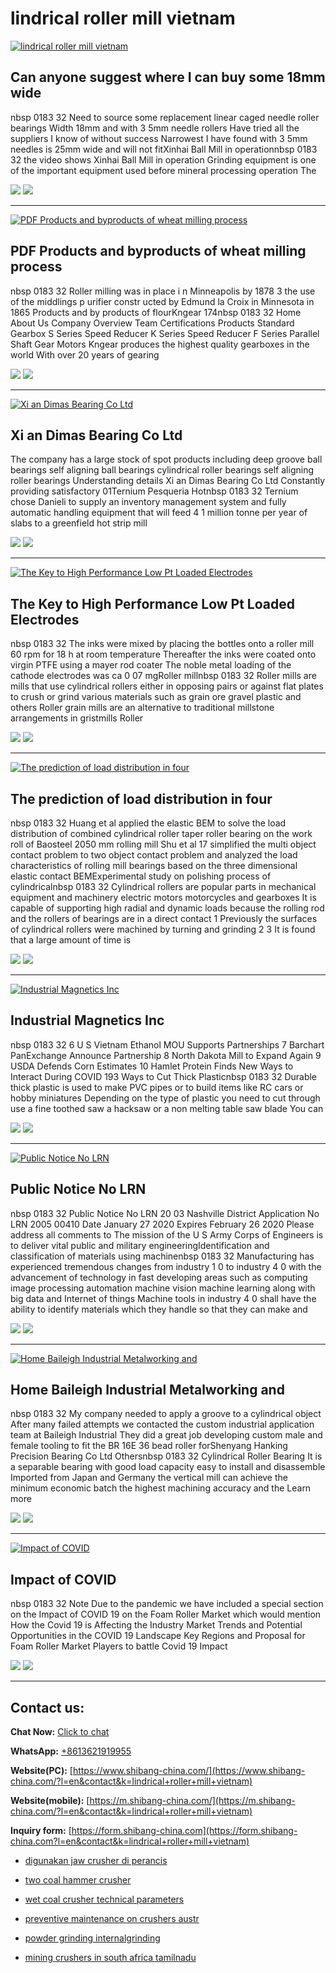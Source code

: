 # lindrical roller mill vietnam

<a href="https://swt.shibang-china.com/?l=en&img&k=lindrical+roller+mill+vietnam" target="_blank">![lindrical roller mill vietnam](http://static.shibang-china.com/all-800x300/1230.jpg)</a>

## Can anyone suggest where I can buy some 18mm wide
nbsp 0183 32 Need to source some replacement linear caged needle roller bearings Width 18mm and with 3 5mm needle rollers Have tried all the suppliers I know of without success Narrowest I have found with 3 5mm needles is 25mm wide and will not fitXinhai Ball Mill in operationnbsp 0183 32 the video shows Xinhai Ball Mill in operation Grinding equipment is one of the important equipment used before mineral processing operation The


<a href="https://whatsapp.shibangsoft.com/WhatsApp.php" target="_blank" title="WhatsApp">![](http://static.shibang-china.com/icon/whatsapp.png)</a> <a href="https://swt.shibang-china.com/?l=en&icon&k=lindrical+roller+mill+vietnam" target="_blank">![](http://static.shibang-china.com/icon/chat-en.png)</a>

---

<a href="https://swt.shibang-china.com/?l=en&img&k=lindrical+roller+mill+vietnam" target="_blank">![PDF Products and byproducts of wheat milling process](http://static.shibang-china.com/all-800x300/1404.jpg)</a>

## PDF Products and byproducts of wheat milling process
nbsp 0183 32 Roller milling was in place i n Minneapolis by 1878 3 the use of the middlings p urifier constr ucted by Edmund la Croix in Minnesota in 1865 Products and by products of flourKngear 174nbsp 0183 32 Home About Us Company Overview Team Certifications Products Standard Gearbox S Series Speed Reducer K Series Speed Reducer F Series Parallel Shaft Gear Motors Kngear produces the highest quality gearboxes in the world With over 20 years of gearing


<a href="https://whatsapp.shibangsoft.com/WhatsApp.php" target="_blank" title="WhatsApp">![](http://static.shibang-china.com/icon/whatsapp.png)</a> <a href="https://swt.shibang-china.com/?l=en&icon&k=lindrical+roller+mill+vietnam" target="_blank">![](http://static.shibang-china.com/icon/chat-en.png)</a>

---

<a href="https://swt.shibang-china.com/?l=en&img&k=lindrical+roller+mill+vietnam" target="_blank">![Xi an Dimas Bearing Co Ltd](http://static.shibang-china.com/all-800x300/1256.jpg)</a>

## Xi an Dimas Bearing Co Ltd
The company has a large stock of spot products including deep groove ball bearings self aligning ball bearings cylindrical roller bearings self aligning roller bearings Understanding details Xi an Dimas Bearing Co Ltd Constantly providing satisfactory 01Ternium Pesqueria Hotnbsp 0183 32 Ternium chose Danieli to supply an inventory management system and fully automatic handling equipment that will feed 4 1 million tonne per year of slabs to a greenfield hot strip mill


<a href="https://whatsapp.shibangsoft.com/WhatsApp.php" target="_blank" title="WhatsApp">![](http://static.shibang-china.com/icon/whatsapp.png)</a> <a href="https://swt.shibang-china.com/?l=en&icon&k=lindrical+roller+mill+vietnam" target="_blank">![](http://static.shibang-china.com/icon/chat-en.png)</a>

---

<a href="https://swt.shibang-china.com/?l=en&img&k=lindrical+roller+mill+vietnam" target="_blank">![The Key to High Performance Low Pt Loaded Electrodes](http://static.shibang-china.com/all-800x300/1164.jpg)</a>

## The Key to High Performance Low Pt Loaded Electrodes
nbsp 0183 32 The inks were mixed by placing the bottles onto a roller mill 60 rpm for 18 h at room temperature Thereafter the inks were coated onto virgin PTFE using a mayer rod coater The noble metal loading of the cathode electrodes was ca 0 07 mgRoller millnbsp 0183 32 Roller mills are mills that use cylindrical rollers either in opposing pairs or against flat plates to crush or grind various materials such as grain ore gravel plastic and others Roller grain mills are an alternative to traditional millstone arrangements in gristmills Roller


<a href="https://whatsapp.shibangsoft.com/WhatsApp.php" target="_blank" title="WhatsApp">![](http://static.shibang-china.com/icon/whatsapp.png)</a> <a href="https://swt.shibang-china.com/?l=en&icon&k=lindrical+roller+mill+vietnam" target="_blank">![](http://static.shibang-china.com/icon/chat-en.png)</a>

---

<a href="https://swt.shibang-china.com/?l=en&img&k=lindrical+roller+mill+vietnam" target="_blank">![The prediction of load distribution in four](http://static.shibang-china.com/all-800x300/1152.jpg)</a>

## The prediction of load distribution in four
nbsp 0183 32 Huang et al applied the elastic BEM to solve the load distribution of combined cylindrical roller taper roller bearing on the work roll of Baosteel 2050 mm rolling mill Shu et al 17 simplified the multi object contact problem to two object contact problem and analyzed the load characteristics of rolling mill bearings based on the three dimensional elastic contact BEMExperimental study on polishing process of cylindricalnbsp 0183 32 Cylindrical rollers are popular parts in mechanical equipment and machinery electric motors motorcycles and gearboxes It is capable of supporting high radial and dynamic loads because the rolling rod and the rollers of bearings are in a direct contact 1 Previously the surfaces of cylindrical rollers were machined by turning and grinding 2 3 It is found that a large amount of time is


<a href="https://whatsapp.shibangsoft.com/WhatsApp.php" target="_blank" title="WhatsApp">![](http://static.shibang-china.com/icon/whatsapp.png)</a> <a href="https://swt.shibang-china.com/?l=en&icon&k=lindrical+roller+mill+vietnam" target="_blank">![](http://static.shibang-china.com/icon/chat-en.png)</a>

---

<a href="https://swt.shibang-china.com/?l=en&img&k=lindrical+roller+mill+vietnam" target="_blank">![Industrial Magnetics Inc](http://static.shibang-china.com/all-800x300/1422.jpg)</a>

## Industrial Magnetics Inc
nbsp 0183 32 6 U S Vietnam Ethanol MOU Supports Partnerships 7 Barchart PanExchange Announce Partnership 8 North Dakota Mill to Expand Again 9 USDA Defends Corn Estimates 10 Hamlet Protein Finds New Ways to Interact During COVID 193 Ways to Cut Thick Plasticnbsp 0183 32 Durable thick plastic is used to make PVC pipes or to build items like RC cars or hobby miniatures Depending on the type of plastic you need to cut through use a fine toothed saw a hacksaw or a non melting table saw blade You can


<a href="https://whatsapp.shibangsoft.com/WhatsApp.php" target="_blank" title="WhatsApp">![](http://static.shibang-china.com/icon/whatsapp.png)</a> <a href="https://swt.shibang-china.com/?l=en&icon&k=lindrical+roller+mill+vietnam" target="_blank">![](http://static.shibang-china.com/icon/chat-en.png)</a>

---

<a href="https://swt.shibang-china.com/?l=en&img&k=lindrical+roller+mill+vietnam" target="_blank">![Public Notice No LRN](http://static.shibang-china.com/all-800x300/1107.jpg)</a>

## Public Notice No LRN
nbsp 0183 32 Public Notice No LRN 20 03 Nashville District Application No LRN 2005 00410 Date January 27 2020 Expires February 26 2020 Please address all comments to The mission of the U S Army Corps of Engineers is to deliver vital public and military engineeringIdentification and classification of materials using machinenbsp 0183 32 Manufacturing has experienced tremendous changes from industry 1 0 to industry 4 0 with the advancement of technology in fast developing areas such as computing image processing automation machine vision machine learning along with big data and Internet of things Machine tools in industry 4 0 shall have the ability to identify materials which they handle so that they can make and


<a href="https://whatsapp.shibangsoft.com/WhatsApp.php" target="_blank" title="WhatsApp">![](http://static.shibang-china.com/icon/whatsapp.png)</a> <a href="https://swt.shibang-china.com/?l=en&icon&k=lindrical+roller+mill+vietnam" target="_blank">![](http://static.shibang-china.com/icon/chat-en.png)</a>

---

<a href="https://swt.shibang-china.com/?l=en&img&k=lindrical+roller+mill+vietnam" target="_blank">![Home Baileigh Industrial Metalworking and](http://static.shibang-china.com/all-800x300/730.jpg)</a>

## Home Baileigh Industrial Metalworking and
nbsp 0183 32 My company needed to apply a groove to a cylindrical object After many failed attempts we contacted the custom industrial application team at Baileigh Industrial They did a great job developing custom male and female tooling to fit the BR 16E 36 bead roller forShenyang Hanking Precision Bearing Co Ltd Othersnbsp 0183 32 Cylindrical Roller Bearing It is a separable bearing with good load capacity easy to install and disassemble Imported from Japan and Germany the vertical mill can achieve the minimum economic batch the highest machining accuracy and the Learn more


<a href="https://whatsapp.shibangsoft.com/WhatsApp.php" target="_blank" title="WhatsApp">![](http://static.shibang-china.com/icon/whatsapp.png)</a> <a href="https://swt.shibang-china.com/?l=en&icon&k=lindrical+roller+mill+vietnam" target="_blank">![](http://static.shibang-china.com/icon/chat-en.png)</a>

---

<a href="https://swt.shibang-china.com/?l=en&img&k=lindrical+roller+mill+vietnam" target="_blank">![Impact of COVID](http://static.shibang-china.com/all-800x300/661.jpg)</a>

## Impact of COVID
nbsp 0183 32 Note Due to the pandemic we have included a special section on the Impact of COVID 19 on the Foam Roller Market which would mention How the Covid 19 is Affecting the Industry Market Trends and Potential Opportunities in the COVID 19 Landscape Key Regions and Proposal for Foam Roller Market Players to battle Covid 19 Impact

<a href="https://whatsapp.shibangsoft.com/WhatsApp.php" target="_blank" title="WhatsApp">![](http://static.shibang-china.com/icon/whatsapp.png)</a> <a href="https://swt.shibang-china.com/?l=en&icon&k=lindrical+roller+mill+vietnam" target="_blank">![](http://static.shibang-china.com/icon/chat-en.png)</a>

---
## Contact us:

**Chat Now:** [Click to chat](https://swt.shibang-china.com?l=en&contact&k=lindrical+roller+mill+vietnam)

**WhatsApp:**  [+8613621919955](https://whatsapp.shibangsoft.com/WhatsApp.php)

**Website(PC):** [https://www.shibang-china.com/](https://www.shibang-china.com/?l=en&contact&k=lindrical+roller+mill+vietnam)

**Website(mobile):** [https://m.shibang-china.com/](https://m.shibang-china.com/?l=en&contact&k=lindrical+roller+mill+vietnam)

**Inquiry form:** [https://form.shibang-china.com](https://form.shibang-china.com?l=en&contact&k=lindrical+roller+mill+vietnam)

* [digunakan jaw crusher di perancis](../166/digunakan%20jaw%20crusher%20di%20perancis.md)

* [two coal hammer crusher](../166/two%20coal%20hammer%20crusher.md)

* [wet coal crusher technical parameters](../165/wet%20coal%20crusher%20technical%20parameters.md)

* [preventive maintenance on crushers austr](../168/preventive%20maintenance%20on%20crushers%20austr.md)

* [powder grinding internalgrinding](../162/powder%20grinding%20internalgrinding.md)

* [mining crushers in south africa tamilnadu](../168/mining%20crushers%20in%20south%20africa%20tamilnadu.md)